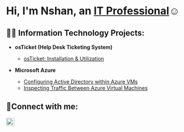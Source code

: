 <h1>Hi, I'm Nshan, an <a href="https://linkedin.com/in/NshanNalchadzhyan">IT Professional</a>☺</h1>

<h2>👨‍💻 Information Technology Projects:</h2>

- <b>osTicket (Help Desk Ticketing System)</b>
  - [osTicket: Installation & Utilization](https://github.com/NshanNalchadzhyan/osticket-prereqs)
    
- <b>Microsoft Azure</b>
  - [Configuring Active Directory within Azure VMs](https://github.com/NshanNalchadzhyan/configure-ad)
  - [Inspecting Traffic Between Azure Virtual Machines](https://github.com/NshanNalchadzhyan/azure-network-protocols)

<h2>🤳Connect with me:</h2>

[<img align="left" alt="NshanNalchadzhyan | LinkedIn" width="22px" src="https://cdn.jsdelivr.net/npm/simple-icons@v3/icons/linkedin.svg" />][linkedin]

[linkedin]: https://linkedin.com/in/NshanNalchadzhyan
